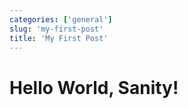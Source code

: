 ```yaml
---
categories: ['general']
slug: 'my-first-post'
title: 'My First Post'
---
```


# Hello World, Sanity!